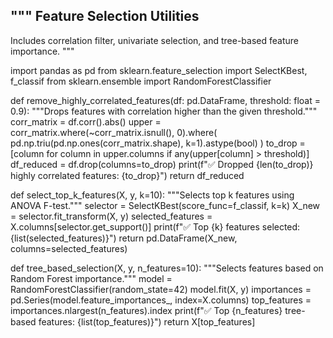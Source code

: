 """
Feature Selection Utilities
---------------------------
Includes correlation filter, univariate selection, and tree-based feature importance.
"""

import pandas as pd
from sklearn.feature_selection import SelectKBest, f_classif
from sklearn.ensemble import RandomForestClassifier


def remove_highly_correlated_features(df: pd.DataFrame, threshold: float = 0.9):
    """Drops features with correlation higher than the given threshold."""
    corr_matrix = df.corr().abs()
    upper = corr_matrix.where(~corr_matrix.isnull(), 0).where(
        pd.np.triu(pd.np.ones(corr_matrix.shape), k=1).astype(bool)
    )
    to_drop = [column for column in upper.columns if any(upper[column] > threshold)]
    df_reduced = df.drop(columns=to_drop)
    print(f"✅ Dropped {len(to_drop)} highly correlated features: {to_drop}")
    return df_reduced


def select_top_k_features(X, y, k=10):
    """Selects top k features using ANOVA F-test."""
    selector = SelectKBest(score_func=f_classif, k=k)
    X_new = selector.fit_transform(X, y)
    selected_features = X.columns[selector.get_support()]
    print(f"✅ Top {k} features selected: {list(selected_features)}")
    return pd.DataFrame(X_new, columns=selected_features)


def tree_based_selection(X, y, n_features=10):
    """Selects features based on Random Forest importance."""
    model = RandomForestClassifier(random_state=42)
    model.fit(X, y)
    importances = pd.Series(model.feature_importances_, index=X.columns)
    top_features = importances.nlargest(n_features).index
    print(f"✅ Top {n_features} tree-based features: {list(top_features)}")
    return X[top_features]
